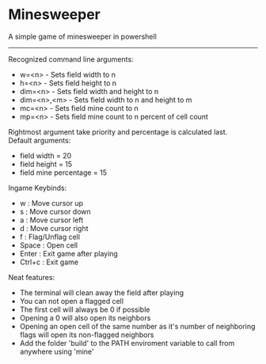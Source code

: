 # Minesweeper
A simple game of minesweeper in powershell

---
Recognized command line arguments:
* w=\<n>        - Sets field width to n
* h=\<n>        - Sets field height to n
* dim=\<n>      - Sets field width and height to n
* dim=\<n>,\<m> - Sets field width to n and height to m
* mc=\<n>       - Sets field mine count to n
* mp=\<n>       - Sets field mine count to n percent of cell count

Rightmost argument take priority and percentage is calculated last.
\
Default arguments:
* field width           = 20
* field height          = 15
* field mine percentage = 15

Ingame Keybinds:
* w :      Move cursor up
* s :      Move cursor down
* a :      Move cursor left
* d :      Move cursor right
* f :      Flag/Unflag cell
* Space :  Open cell
* Enter :  Exit game after playing
* Ctrl+c : Exit game

Neat features:
* The terminal will clean away the field after playing
* You can not open a flagged cell
* The first cell will always be 0 if possible
* Opening a 0 will also open its neighbors
* Opening an open cell of the same number as it's number of neighboring flags will open its non-flagged neighbors
* Add the folder 'build' to the PATH enviroment variable to call from anywhere using 'mine'
